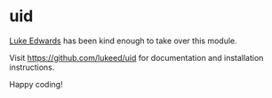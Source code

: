 # uid

[Luke Edwards](https://twitter.com/lukeed05) has been kind enough to take over this module.

Visit https://github.com/lukeed/uid for documentation and installation instructions.

Happy coding!
